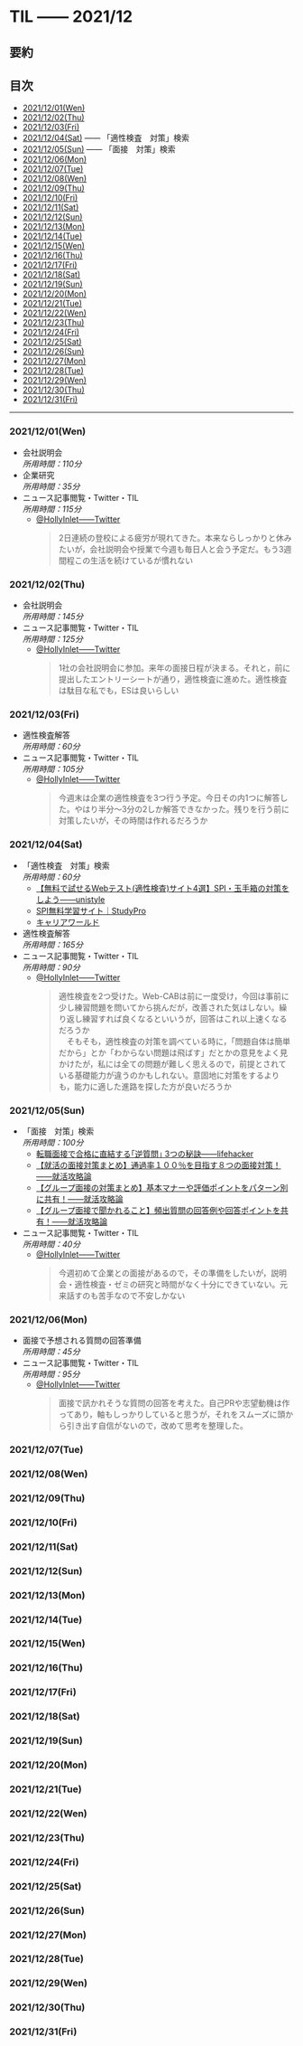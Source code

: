 # TIL —— 2021/12

## 要約

## 目次

- [2021/12/01(Wen)](#20211201wen) 
- [2021/12/02(Thu)](#20211202thu)
- [2021/12/03(Fri)](#20211203fri)
- [2021/12/04(Sat)](#20211204sat) —— 「適性検査　対策」検索
- [2021/12/05(Sun)](#20211205sun) —— 「面接　対策」検索
- [2021/12/06(Mon)](#20211206mon)
- [2021/12/07(Tue)](#20211207tue)
- [2021/12/08(Wen)](#20211208wen)
- [2021/12/09(Thu)](#20211209thu)
- [2021/12/10(Fri)](#20211210fri)
- [2021/12/11(Sat)](#20211211sat)
- [2021/12/12(Sun)](#20211212sun)
- [2021/12/13(Mon)](#20211213mon)
- [2021/12/14(Tue)](#20211214tue)
- [2021/12/15(Wen)](#20211215wen)
- [2021/12/16(Thu)](#20211216thu)
- [2021/12/17(Fri)](#20211217fri)
- [2021/12/18(Sat)](#20211218sat)
- [2021/12/19(Sun)](#20211219sun)
- [2021/12/20(Mon)](#20211220mon)
- [2021/12/21(Tue)](#20211221tue)
- [2021/12/22(Wen)](#20211222wen)
- [2021/12/23(Thu)](#20211223thu)
- [2021/12/24(Fri)](#20211224fri)
- [2021/12/25(Sat)](#20211225sat)
- [2021/12/26(Sun)](#20211226sun)
- [2021/12/27(Mon)](#20211227mon)
- [2021/12/28(Tue)](#20211228tue)
- [2021/12/29(Wen)](#20211229wen)
- [2021/12/30(Thu)](#20211230thu)
- [2021/12/31(Fri)](#20211231fri)

---

### 2021/12/01(Wen)

- 会社説明会  
  *所用時間：110分*
- 企業研究  
  *所用時間：35分*
- ニュース記事閲覧・Twitter・TIL  
  *所用時間：115分*
  - [@HollyInlet——Twitter](https://twitter.com/HollyInlet/status/1466019373080985600)  
    > 2日連続の登校による疲労が現れてきた。本来ならしっかりと休みたいが，会社説明会や授業で今週も毎日人と会う予定だ。もう3週間程この生活を続けているが慣れない

### 2021/12/02(Thu)

- 会社説明会  
  *所用時間：145分*
- ニュース記事閲覧・Twitter・TIL  
  *所用時間：125分*
  - [@HollyInlet——Twitter](https://twitter.com/HollyInlet/status/1466380780389560337)  
    > 1社の会社説明会に参加。来年の面接日程が決まる。それと，前に提出したエントリーシートが通り，適性検査に進めた。適性検査は駄目な私でも，ESは良いらしい

### 2021/12/03(Fri)

- 適性検査解答  
  *所用時間：60分*
- ニュース記事閲覧・Twitter・TIL  
  *所用時間：105分*
  - [@HollyInlet——Twitter](https://twitter.com/HollyInlet/status/1466738424548044801)  
    > 今週末は企業の適性検査を3つ行う予定。今日その内1つに解答した。やはり半分〜3分の2しか解答できなかった。残りを行う前に対策したいが，その時間は作れるだろうか

### 2021/12/04(Sat)

- 「適性検査　対策」検索  
  *所用時間：60分*
  - [【無料で試せるWebテスト(適性検査)サイト4選】SPI・玉手箱の対策をしよう——unistyle](https://unistyleinc.com/techniques/1249)
  - [SPI無料学習サイト｜StudyPro](https://saisokuspi.com/)
  - [キャリアワールド](https://career-world.net/quiz/test_cab.php)
- 適性検査解答  
  *所用時間：165分*
- ニュース記事閲覧・Twitter・TIL  
  *所用時間：90分*
  - [@HollyInlet——Twitter](https://twitter.com/HollyInlet/status/1467101094388310017)  
    > 適性検査を2つ受けた。Web-CABは前に一度受け，今回は事前に少し練習問題を問いてから挑んだが，改善された気はしない。繰り返し練習すれば良くなるといいうが，回答はこれ以上速くなるだろうか  
    >　そもそも，適性検査の対策を調べている時に，「問題自体は簡単だから」とか「わからない問題は飛ばす」だとかの意見をよく見かけたが，私には全ての問題が難しく思えるので，前提とされている基礎能力が違うのかもしれない。意固地に対策をするよりも，能力に適した進路を探した方が良いだろうか

### 2021/12/05(Sun)

- 「面接　対策」検索  
  *所用時間：100分*
  - [転職面接で合格に直結する｢逆質問｣ 3つの秘訣——lifehacker](https://www.lifehacker.jp/2021/03/231185ask-these-questions-at-your-next-job-interview.html)
  - [【就活の面接対策まとめ】通過率１００％を目指す８つの面接対策！——就活攻略論](https://shukatu-man.hatenablog.com/entry/syukatu-interview-measures)
  - [【グループ面接の対策まとめ】基本マナーや評価ポイントをパターン別に共有！——就活攻略論](https://shukatu-man.hatenablog.com/entry/group-interview-countermeasures)
  - [【グループ面接で聞かれること】頻出質問の回答例や回答ポイントを共有！——就活攻略論](https://shukatu-man.hatenablog.com/entry/group-interview-question)
- ニュース記事閲覧・Twitter・TIL  
  *所用時間：40分*
  - [@HollyInlet——Twitter](https://twitter.com/HollyInlet/status/1467470063561162752)  
    > 今週初めて企業との面接があるので，その準備をしたいが，説明会・適性検査・ゼミの研究と時間がなく十分にできていない。元来話すのも苦手なので不安しかない

### 2021/12/06(Mon)

- 面接で予想される質問の回答準備  
  *所用時間：45分*
- ニュース記事閲覧・Twitter・TIL  
  *所用時間：95分*
  - [@HollyInlet——Twitter](https://twitter.com/HollyInlet/status/1467822963454283776)  
    > 面接で訊かれそうな質問の回答を考えた。自己PRや志望動機は作ってあり，軸もしっかりしていると思うが，それをスムーズに頭から引き出す自信がないので，改めて思考を整理した。

### 2021/12/07(Tue)

### 2021/12/08(Wen)

### 2021/12/09(Thu)

### 2021/12/10(Fri)

### 2021/12/11(Sat)

### 2021/12/12(Sun)

### 2021/12/13(Mon)

### 2021/12/14(Tue)

### 2021/12/15(Wen)

### 2021/12/16(Thu)

### 2021/12/17(Fri)

### 2021/12/18(Sat)

### 2021/12/19(Sun)

### 2021/12/20(Mon)

### 2021/12/21(Tue)

### 2021/12/22(Wen)

### 2021/12/23(Thu)

### 2021/12/24(Fri)

### 2021/12/25(Sat)

### 2021/12/26(Sun)

### 2021/12/27(Mon)

### 2021/12/28(Tue)

### 2021/12/29(Wen)

### 2021/12/30(Thu)

### 2021/12/31(Fri)
